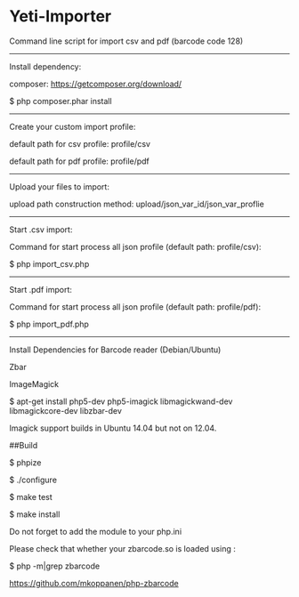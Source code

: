 # Yeti-Importer
Command line script for import csv and pdf (barcode code 128)


----------------------------------------

Install dependency:

composer: https://getcomposer.org/download/

$ php composer.phar install

--------------------------------

Create your custom import profile:

default path for csv profile: profile/csv

default path for pdf profile: profile/pdf

--------------------------------

Upload your files to import:

upload path construction method: upload/json_var_id/json_var_proflie

----------------------------------------

Start .csv import:

Command for start process all json profile (default path: profile/csv):

$ php import_csv.php

----------------------------------------

Start .pdf import:

Command for start process all json profile (default path: profile/pdf):

$ php import_pdf.php



------------------------------------
Install Dependencies for Barcode reader (Debian/Ubuntu)

Zbar

ImageMagick

$ apt-get install php5-dev php5-imagick libmagickwand-dev libmagickcore-dev libzbar-dev

Imagick support builds in Ubuntu 14.04 but not on 12.04.



##Build

$ phpize

$ ./configure

$ make test

$ make install

Do not forget to add the module to your php.ini

Please check that whether your zbarcode.so is loaded using :

$ php -m|grep zbarcode

https://github.com/mkoppanen/php-zbarcode
